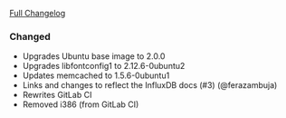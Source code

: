 [Full Changelog][changelog]

### Changed

- Upgrades Ubuntu base image to 2.0.0
- Upgrades libfontconfig1 to 2.12.6-0ubuntu2
- Updates memcached to 1.5.6-0ubuntu1
- Links and changes to reflect the InfluxDB docs (#3) (@ferazambuja)
- Rewrites GitLab CI
- Removed i386 (from GitLab CI)

[changelog]: https://github.com/hassio-addons/addon-grafana/compare/v0.1.0...v0.2.0